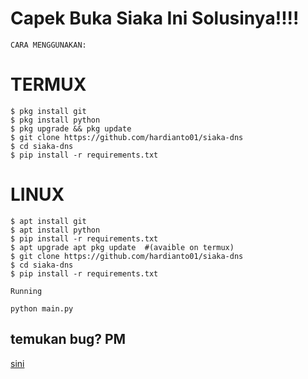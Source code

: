 # Capek Buka Siaka Ini Solusinya!!!!


`CARA MENGGUNAKAN:`

# TERMUX
```shell
$ pkg install git
$ pkg install python
$ pkg upgrade && pkg update
$ git clone https://github.com/hardianto01/siaka-dns
$ cd siaka-dns
$ pip install -r requirements.txt
```

# LINUX 
```shell
$ apt install git
$ apt install python
$ pip install -r requirements.txt
$ apt upgrade apt pkg update  #(avaible on termux)
$ git clone https://github.com/hardianto01/siaka-dns
$ cd siaka-dns
$ pip install -r requirements.txt
```

`Running `

```shell
python main.py
```

## temukan bug? PM 
[sini](https://wa.me/6285173222764)
